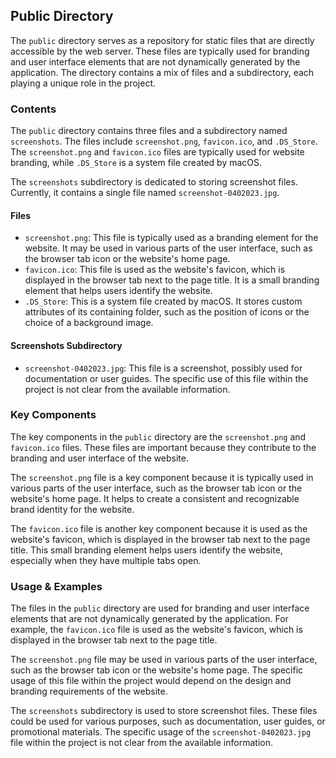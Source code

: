 
## Public Directory

The `public` directory serves as a repository for static files that are directly accessible by the web server. These files are typically used for branding and user interface elements that are not dynamically generated by the application. The directory contains a mix of files and a subdirectory, each playing a unique role in the project.

### Contents

The `public` directory contains three files and a subdirectory named `screenshots`. The files include `screenshot.png`, `favicon.ico`, and `.DS_Store`. The `screenshot.png` and `favicon.ico` files are typically used for website branding, while `.DS_Store` is a system file created by macOS. 

The `screenshots` subdirectory is dedicated to storing screenshot files. Currently, it contains a single file named `screenshot-0402023.jpg`. 

#### Files

- `screenshot.png`: This file is typically used as a branding element for the website. It may be used in various parts of the user interface, such as the browser tab icon or the website's home page.
- `favicon.ico`: This file is used as the website's favicon, which is displayed in the browser tab next to the page title. It is a small branding element that helps users identify the website.
- `.DS_Store`: This is a system file created by macOS. It stores custom attributes of its containing folder, such as the position of icons or the choice of a background image.

#### Screenshots Subdirectory

- `screenshot-0402023.jpg`: This file is a screenshot, possibly used for documentation or user guides. The specific use of this file within the project is not clear from the available information.

### Key Components

The key components in the `public` directory are the `screenshot.png` and `favicon.ico` files. These files are important because they contribute to the branding and user interface of the website. 

The `screenshot.png` file is a key component because it is typically used in various parts of the user interface, such as the browser tab icon or the website's home page. It helps to create a consistent and recognizable brand identity for the website.

The `favicon.ico` file is another key component because it is used as the website's favicon, which is displayed in the browser tab next to the page title. This small branding element helps users identify the website, especially when they have multiple tabs open.

### Usage & Examples

The files in the `public` directory are used for branding and user interface elements that are not dynamically generated by the application. For example, the `favicon.ico` file is used as the website's favicon, which is displayed in the browser tab next to the page title. 

The `screenshot.png` file may be used in various parts of the user interface, such as the browser tab icon or the website's home page. The specific usage of this file within the project would depend on the design and branding requirements of the website.

The `screenshots` subdirectory is used to store screenshot files. These files could be used for various purposes, such as documentation, user guides, or promotional materials. The specific usage of the `screenshot-0402023.jpg` file within the project is not clear from the available information.
